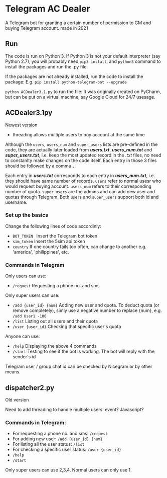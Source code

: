 # Telegram AC Dealer
A Telegram bot for granting a certain number of permission to GM and buying Telegram account. made in 2021

## Run
The code is run on Python 3. If Python 3 is not your default interpreter (say Python 2.7), you will probably need `pip3 install`, and `python3` command to install the packages and run the .py file.

If the packages are not already installed, run the code to install the package: E.g. `pip install python-telegram-bot --upgrade`

`python ACDealer3.1.py` to run the file: It was originally created on PyCharm, but can be put on a virtual machine, say Google Cloud for 24/7 usesage.

## ACDealer3.1py
Newest version 
- threading allows multiple users to buy account at the same time

Although the `users`, `users_num` and `super_users` lists are pre-defined in the code, they are actually later loaded from ***users.txt***, ***users_num.txt*** and ***super_users.txt***, i.e. keep the most updated record in the *.txt* files, no need to constanlty make changes on the code itself. Each entry in those 3 files should be followed by a comma `,`.

Each entry in ***users.txt*** corresponds to each entry in ***users_num.txt***, i.e. they should have same number of records. `users` refer to normal usesr who would request buying account. `users_num` refers to their corresponding number of quota. `super_users` are the admins and can add new user and quotas through Telegram. Both `users` and `super_users` support both id and username.

### Set up the basics
Change the following lines of code accordinly:
- `BOT_TOKEN ` Insert the Telegram bot token
- `sim_token` Insert the 5sim api token
- `country` If one country fails too often, can change to another e.g. 'america', 'philippines', etc.

### Commands in Telegram
Only users can use:
- `/request` Requesting a phone no. and sms

Only super users can use:
- `/add {user_id} {num}` Adding new user and quota. To deduct quota (or remove completely), simly use a negative number to replace {num}, e.g. `/add User1 -100`
- `/list` Listing out all users and their quota
- `/user {user_id}` Checking that specific user's quota

Anyone can use:
- `/help` Displaying the above 4 commands
- `/start` Testing to see if the bot is working. The bot will reply with the sender's id

Telegram user / group chat id can be checked by Nicegram or by other means.

## dispatcher2.py
Old version

Need to add threading to handle multiple users' event? Javascript?

### Commands in Telegram:
- For requesting a phone no. and sms: `/request`
- For adding new user: `/add {user_id} {num}`
- For listing all the user status: `/list`
- For checking a specific user status: `/user {user_id}`
- `/help`
- `/start`

Only super users can use 2,3,4. Normal users can only use 1.
